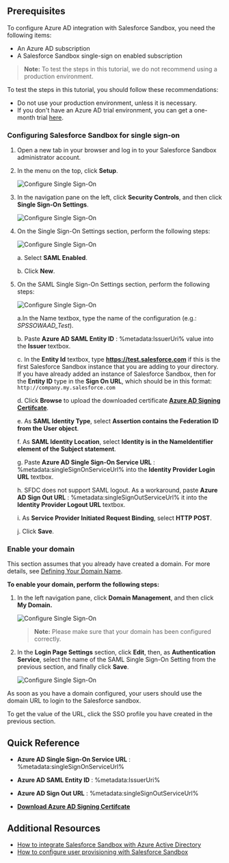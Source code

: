 ## Prerequisites

To configure Azure AD integration with Salesforce Sandbox, you need the following items:

- An Azure AD subscription
- A Salesforce Sandbox single-sign on enabled subscription

> **Note:**
> To test the steps in this tutorial, we do not recommend using a production environment.

To test the steps in this tutorial, you should follow these recommendations:

- Do not use your production environment, unless it is necessary.
- If you don't have an Azure AD trial environment, you can get a one-month trial [here](https://azure.microsoft.com/pricing/free-trial/).

### Configuring Salesforce Sandbox for single sign-on

1. Open a new tab in your browser and log in to your Salesforce Sandbox administrator account.

2. In the menu on the top, click **Setup**.

    ![Configure Single Sign-On](./media/ic781024.png)

3. In the navigation pane on the left, click **Security Controls**, and then click **Single Sign-On Settings**.

    ![Configure Single Sign-On](./media/ic781025.png)

4. On the Single Sign-On Settings section, perform the following steps:

     ![Configure Single Sign-On](./media/ic781026.png)
     
     a.  Select **SAML Enabled**. 

     b.  Click **New**.

5. On the SAML Single Sign-On Settings section, perform the following steps:

    ![Configure Single Sign-On](./media/ic781027.png)

    a.In the Name textbox, type the name of the configuration (e.g.: *SPSSOWAAD\_Test*). 

    b. Paste **Azure AD SAML Entity ID** : %metadata:IssuerUri% value into the **Issuer** textbox.

    c. In the **Entity Id** textbox, type **https://test.salesforce.com** if this is the first Salesforce Sandbox instance that you are adding to your directory. If you have already added an instance of Salesforce Sandbox, then for the **Entity ID** type in the **Sign On URL**, which should be in this format: `http://company.my.salesforce.com`  
 
    d. Click **Browse** to upload the downloaded certificate **[Azure AD Signing Certifcate](%metadata:CertificateDownloadRawUrl%)**.  

    e. As **SAML Identity Type**, select **Assertion contains the Federation ID from the User object**.
 
	f. As **SAML Identity Location**, select **Identity is in the NameIdentifier element of the Subject statement**.

    g. Paste  **Azure AD Single Sign-On Service URL** : %metadata:singleSignOnServiceUrl% into the **Identity Provider Login URL** textbox. 

    h. SFDC does not support SAML logout. As a workaround, paste **Azure AD Sign Out URL** : %metadata:singleSignOutServiceUrl% it into the **Identity Provider Logout URL** textbox.

    i. As **Service Provider Initiated Request Binding**, select **HTTP POST**. 

    j. Click **Save**.

### Enable your domain
This section assumes that you already have created a domain.  For more details, see [Defining Your Domain Name](https://help.salesforce.com/HTViewHelpDoc?id=domain_name_define.htm&language=en_US).

**To enable your domain, perform the following steps:**

1. In the left navigation pane, click **Domain Management**, and then click **My Domain.**
   
     ![Configure Single Sign-On](./media/ic781029.png)
   
   > **Note:**
   >Please make sure that your domain has been configured correctly. 

2. In the **Login Page Settings** section, click **Edit**, then, as **Authentication Service**, select the name of the SAML Single Sign-On Setting from the previous section, and finally click **Save**.
   
   ![Configure Single Sign-On](./media/ic781030.png)

As soon as you have a domain configured, your users should use the domain URL to login to the Salesforce sandbox.  

To get the value of the URL, click the SSO profile you have created in the previous section.    

## Quick Reference

* **Azure AD Single Sign-On Service URL** : %metadata:singleSignOnServiceUrl%

* **Azure AD SAML Entity ID** : %metadata:IssuerUri%

* **Azure AD Sign Out URL** : %metadata:singleSignOutServiceUrl%

* **[Download Azure AD Signing Certifcate](%metadata:CertificateDownloadRawUrl%)**

## Additional Resources

* [How to integrate Salesforce Sandbox with Azure Active Directory](active-directory-saas-salesforcesandbox-tutorial.md)
* [How to configure user provisioning with Salesforce Sandbox](active-directory-saas-salesforcesandbox-user-provisioning-tutorial.md)
